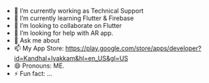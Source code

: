 
- 🔭 I’m currently working as Technical Support
- 🌱 I’m currently learning Flutter & Firebase
- 👯 I’m looking to collaborate on Flutter
- 🤔 I’m looking for help with AR app.
- 💬 Ask me about 
- 📫 My App Store: https://play.google.com/store/apps/developer?id=Kandhal+Iyakkam&hl=en_US&gl=US
- 😄 Pronouns: ME.
- ⚡ Fun fact: ...
